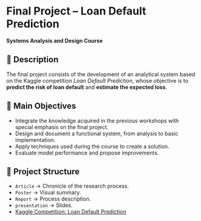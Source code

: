# Final Project – Loan Default Prediction

**Systems Analysis and Design Course**

## 📘 Description
The final project consists of the development of an analytical system based on the Kaggle competition _Loan Default Prediction_, whose objective is to **predict the risk of loan default** and **estimate the expected loss**.

## 🎯 Main Objectives
- Integrate the knowledge acquired in the previous workshops with special emphasis on the final project.
- Design and document a functional system, from analysis to basic implementation.
- Apply techniques used during the course to create a solution.
- Evaluate model performance and propose improvements.

## 📂 Project Structure
- `Article` → Chronicle of the research process.
- `Poster` → Visual summary.
- `Report` → Process description.
- `presentation` → Slides.
- [Kaggle Competition: Loan Default Prediction](https://www.kaggle.com/competitions/loan-default-prediction)
